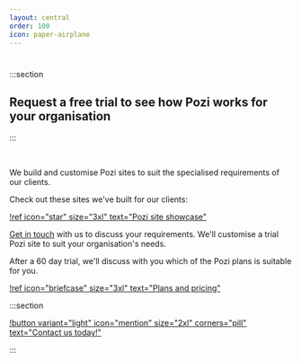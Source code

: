 ```yaml
---
layout: central
order: 100
icon: paper-airplane
---
```


<style>
    .section {
        text-align: center;
        width: 100%;
        padding: 40px;
        padding-bottom: 10px;
</style>

#

:::section

## Request a free trial to see how Pozi works for your organisation

:::

<br/>

We build and customise Pozi sites to suit the specialised requirements of our clients.

Check out these sites we've built for our clients:

[!ref icon="star" size="3xl" text="Pozi site showcase"](/showcase/)

[Get in touch](/contact/) with us to discuss your requirements. We'll customise a trial Pozi site to suit your organisation's needs.

After a 60 day trial, we'll discuss with you which of the Pozi plans is suitable for you.

[!ref icon="briefcase" size="3xl" text="Plans and pricing"](/pricing/)

:::section

[!button variant="light" icon="mention" size="2xl" corners="pill" text="Contact us today!"](/contact/)

:::
